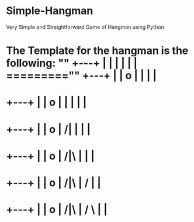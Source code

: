 # Simple-Hangman

Very Simple and Straightforward Game of Hangman using Python

The Template for the hangman is the following:
""
  +---+
  |   |
      |
      |
      |
      |    
=========""
  +---+
  |   |
  o   |
      |
      |
      |    
=========
  +---+
  |   |
  o   |
  |   |
      |
      |    
=========
  +---+
  |   |
  o   |
 /|   |
      |
      |    
=========
  +---+
  |   |
  o   |
 /|\  |
      |
      |    
=========
  +---+
  |   |
  o   |
 /|\  |
 /    |
      |    
=========
  +---+
  |   |
  o   |
 /|\  |
 / \  |
      |    
=========
